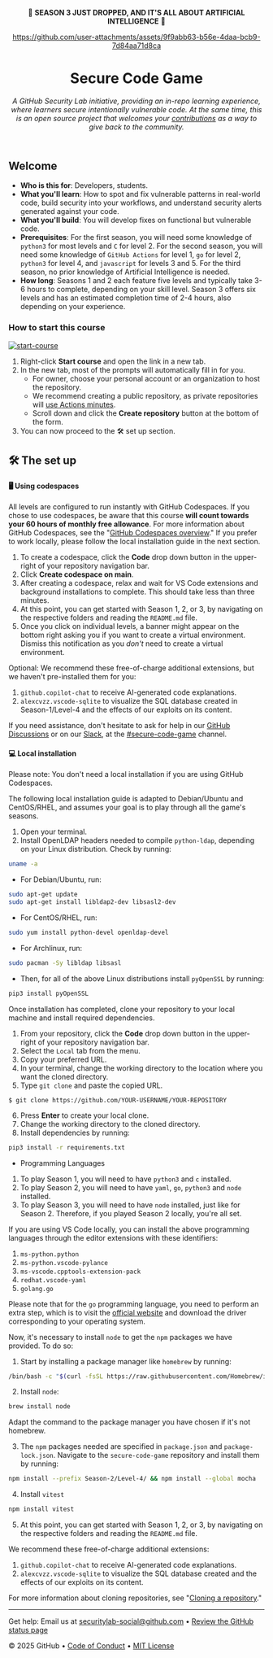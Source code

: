 <header>

<!--
  <<< Author notes: Course header >>>
  Read <https://skills.github.com/quickstart> for more information about how to build courses using this template.
  Include a 1280×640 image, course name in sentence case, and a concise description in emphasis.
  In your repository settings: enable template repository, add your 1280×640 social image, auto delete head branches.
  Next to "About", add description & tags; disable releases, packages, & environments.
  Add your open source license, GitHub uses the MIT license.
-->

📣 **SEASON 3 JUST DROPPED, AND IT'S ALL ABOUT ARTIFICIAL INTELLIGENCE** 📣

https://github.com/user-attachments/assets/9f9abb63-b56e-4daa-bcb9-7d84aa71d8ca


# Secure Code Game

_A GitHub Security Lab initiative, providing an in-repo learning experience, where learners secure intentionally
vulnerable code. At the same time, this is an open source project that welcomes your [contributions](https://github.com/skills/secure-code-game/blob/main/CONTRIBUTING.md) as a way to give back to the
community._

</header>

<!--
  <<< Author notes: Course start >>>
  Include start button, a note about Actions minutes,
  and tell the learner why they should take the course.
-->

## Welcome

- **Who is this for**: Developers, students.
- **What you'll learn**: How to spot and fix vulnerable patterns in real-world code, build security into your workflows, and understand security alerts generated against your code.
- **What you'll build**: You will develop fixes on functional but vulnerable code.
- **Prerequisites**: For the first season, you will need some knowledge of `python3` for most levels and `C` for level 2. For the second season, you will need some knowledge of `GitHub Actions` for level 1, `go` for level 2, `python3` for level 4, and `javascript` for levels 3 and 5. For the third season, no prior knowledge of Artificial Intelligence is needed.
- **How long**: Seasons 1 and 2 each feature five levels and typically take 3-6 hours to complete, depending on your skill level. Season 3 offers six levels and has an estimated completion time of 2-4 hours, also depending on your experience.

### How to start this course

<!-- For start course, run in JavaScript:
'https://github.com/new?' + new URLSearchParams({
  template_owner: 'skills',
  template_name: 'secure-code-game',
  owner: '@me',
  name: 'skills-secure-code-game',
  description: 'My clone repository',
  visibility: 'public',
}).toString()
-->

[![start-course](https://user-images.githubusercontent.com/1221423/235727646-4a590299-ffe5-480d-8cd5-8194ea184546.svg)](https://github.com/new?template_owner=skills&template_name=secure-code-game&owner=%40me&name=skills-secure-code-game&description=My+clone+repository&visibility=public)

1. Right-click **Start course** and open the link in a new tab.
1. In the new tab, most of the prompts will automatically fill in for you.
   - For owner, choose your personal account or an organization to host the repository.
   - We recommend creating a public repository, as private repositories will [use Actions minutes](https://docs.github.com/en/billing/managing-billing-for-github-actions/about-billing-for-github-actions).
   - Scroll down and click the **Create repository** button at the bottom of the form.
1. You can now proceed to the 🛠️ set up section.

## 🛠️ The set up

#### 🖥️ Using codespaces

All levels are configured to run instantly with GitHub Codespaces. If you chose to use codespaces, be aware that this course **will count towards your 60 hours of monthly free allowance**. For more information about GitHub Codespaces, see the "[GitHub Codespaces overview](https://docs.github.com/en/codespaces/overview)." If you prefer to work locally, please follow the local installation guide in the next section.

1. To create a codespace, click the **Code** drop down button in the upper-right of your repository navigation bar.
1. Click **Create codespace on main**.
1. After creating a codespace, relax and wait for VS Code extensions and background installations to complete. This should take less than three minutes.
1. At this point, you can get started with Season 1, 2, or 3, by navigating on the respective folders and reading the `README.md` file.
1. Once you click on individual levels, a banner might appear on the bottom right asking you if you want to create a virtual environment. Dismiss this notification as you _don't_ need to create a virtual environment.

Optional: We recommend these free-of-charge additional extensions, but we haven't pre-installed them for you:

1. `github.copilot-chat` to receive AI-generated code explanations.
1. `alexcvzz.vscode-sqlite` to visualize the SQL database created in Season-1/Level-4 and the effects of our exploits on its content.

If you need assistance, don't hesitate to ask for help in our [GitHub Discussions](https://github.com/skills/secure-code-game/discussions) or on our [Slack](https://gh.io/securitylabslack), at the [#secure-code-game](https://ghsecuritylab.slack.com/archives/C05DH0PSBEZ) channel.

#### 💻 Local installation

Please note: You don't need a local installation if you are using GitHub Codespaces.

The following local installation guide is adapted to Debian/Ubuntu and CentOS/RHEL, and assumes your goal is to play through all the game's seasons.

1. Open your terminal.
1. Install OpenLDAP headers needed to compile `python-ldap`, depending on your Linux distribution. Check by running:

```bash
uname -a
```
- For Debian/Ubuntu, run:
```bash
sudo apt-get update
sudo apt-get install libldap2-dev libsasl2-dev
```

- For CentOS/RHEL, run:

```bash
sudo yum install python-devel openldap-devel
```

- For Archlinux, run:

```bash
sudo pacman -Sy libldap libsasl
```

- Then, for all of the above Linux distributions install `pyOpenSSL` by running:

```bash
pip3 install pyOpenSSL
```

Once installation has completed, clone your repository to your local machine and install required dependencies.

1. From your repository, click the **Code** drop down button in the upper-right of your repository navigation bar.
1. Select the `Local` tab from the menu.
1. Copy your preferred URL.
1. In your terminal, change the working directory to the location where you want the cloned directory.
1. Type `git clone` and paste the copied URL.

```
$ git clone https://github.com/YOUR-USERNAME/YOUR-REPOSITORY
```

6. Press **Enter** to create your local clone.
7. Change the working directory to the cloned directory.
8. Install dependencies by running:

```bash
pip3 install -r requirements.txt
```

- Programming Languages

1. To play Season 1, you will need to have `python3` and `c` installed.
1. To play Season 2, you will need to have `yaml`, `go`, `python3` and `node` installed.
1. To play Season 3, you will need to have `node` installed, just like for Season 2. Therefore, if you played Season 2 locally, you're all set.

If you are using VS Code locally, you can install the above programming languages through the editor extensions with these identifiers:

1. `ms-python.python`
1. `ms-python.vscode-pylance`
1. `ms-vscode.cpptools-extension-pack`
1. `redhat.vscode-yaml`
1. `golang.go`

Please note that for the `go` programming language, you need to perform an extra step, which is to visit the [official website](https://go.dev/dl/) and download the driver corresponding to your operating system.

Now, it's necessary to install `node` to get the `npm` packages we have provided. To do so:

1. Start by installing a package manager like `homebrew` by running:

```bash
/bin/bash -c "$(curl -fsSL https://raw.githubusercontent.com/Homebrew/install/HEAD/install.sh)"
```

2. Install `node`:

```bash
brew install node
```
Adapt the command to the package manager you have chosen if it's not homebrew.

3. The `npm` packages needed are specified in `package.json` and `package-lock.json`. Navigate to the `secure-code-game` repository and install them by running:

```bash
npm install --prefix Season-2/Level-4/ && npm install --global mocha
```

4. Install `vitest` 

```bash
npm install vitest 
```
 
5. At this point, you can get started with Season 1, 2, or 3, by navigating on the respective folders and reading the `README.md` file.

We recommend these free-of-charge additional extensions:

1. `github.copilot-chat` to receive AI-generated code explanations.
1. `alexcvzz.vscode-sqlite` to visualize the SQL database created and the effects of our exploits on its content.

For more information about cloning repositories, see "[Cloning a repository](https://docs.github.com/en/repositories/creating-and-managing-repositories/cloning-a-repository)."

<footer>

<!--
  <<< Author notes: Footer >>>
  Add a link to get support, GitHub status page, code of conduct, license link.
-->

---

Get help: Email us at securitylab-social@github.com &bull; [Review the GitHub status page](https://www.githubstatus.com/)

&copy; 2025 GitHub &bull; [Code of Conduct](https://www.contributor-covenant.org/version/2/1/code_of_conduct/code_of_conduct.md) &bull; [MIT License](https://gh.io/mit)

</footer>
